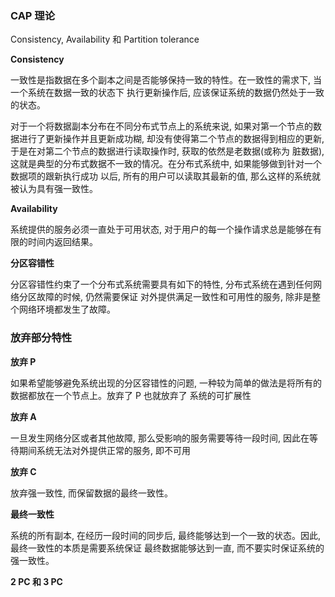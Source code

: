 ### CAP 理论


Consistency, Availability 和 Partition tolerance

**Consistency**

一致性是指数据在多个副本之间是否能够保持一致的特性。在一致性的需求下, 当一个系统在数据一致的状态下
执行更新操作后, 应该保证系统的数据仍然处于一致的状态。

对于一个将数据副本分布在不同分布式节点上的系统来说, 如果对第一个节点的数据进行了更新操作并且更新成功糊, 
却没有使得第二个节点的数据得到相应的更新, 于是在对第二个节点的数据进行读取操作时, 获取的依然是老数据(或称为
脏数据), 这就是典型的分布式数据不一致的情况。在分布式系统中, 如果能够做到针对一个数据项的跟新执行成功
以后, 所有的用户可以读取其最新的值, 那么这样的系统就被认为具有强一致性。

**Availability**

系统提供的服务必须一直处于可用状态, 对于用户的每一个操作请求总是能够在有限的时间内返回结果。

**分区容错性**

分区容错性约束了一个分布式系统需要具有如下的特性, 分布式系统在遇到任何网络分区故障的时候, 仍然需要保证
对外提供满足一致性和可用性的服务, 除非是整个网络环境都发生了故障。

### 放弃部分特性

**放弃 P**

如果希望能够避免系统出现的分区容错性的问题, 一种较为简单的做法是将所有的数据都放在一个节点上。放弃了 P 也就放弃了
系统的可扩展性

**放弃 A**

一旦发生网络分区或者其他故障, 那么受影响的服务需要等待一段时间, 因此在等待期间系统无法对外提供正常的服务, 即不可用

**放弃 C**

放弃强一致性, 而保留数据的最终一致性。

**最终一致性**

系统的所有副本, 在经历一段时间的同步后, 最终能够达到一个一致的状态。因此, 最终一致性的本质是需要系统保证
最终数据能够达到一直, 而不要实时保证系统的强一致性。

**2 PC 和 3 PC**


